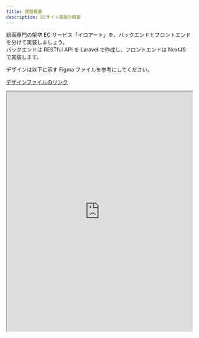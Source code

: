 ```yaml
---
title: 課題概要
description: ECサイト課題の概要
---
```


絵画専門の架空 EC サービス「イロアート」を、バックエンドとフロントエンドを分けて実装しましょう。  
バックエンドは RESTful API を Laravel で作成し、フロントエンドは NextJS で実装します。

デザインは以下に示す Figma ファイルを参考にしてください。

[デザインファイルのリンク](https://www.figma.com/design/H0hdI0ZPk8DO6XIdvcQvrY/%E3%80%90%E3%82%A8%E3%83%B3%E3%82%B8%E3%83%8B%E3%82%A2%E9%A4%8A%E6%88%90%E3%80%91EC%E3%82%B5%E3%82%A4%E3%83%88?t=DMI83Yq2AVUlhRNj-1)

<iframe width="100%" height="650" src="https://www.figma.com/embed?embed_host=share&url=https%3A%2F%2Fwww.figma.com%2Fproto%2FH0hdI0ZPk8DO6XIdvcQvrY%2F%25E3%2580%2590%25E3%2582%25A8%25E3%2583%25B3%25E3%2582%25B8%25E3%2583%258B%25E3%2582%25A2%25E9%25A4%258A%25E6%2588%2590%25E3%2580%2591EC%25E3%2582%25B5%25E3%2582%25A4%25E3%2583%2588%3Ft%3D0JMonWqFjsj1zxtp-1%26scaling%3Dscale-down%26page-id%3D144%253A36%26node-id%3D4027-83%26starting-point-node-id%3D4027%253A83" allowfullscreen></iframe>
